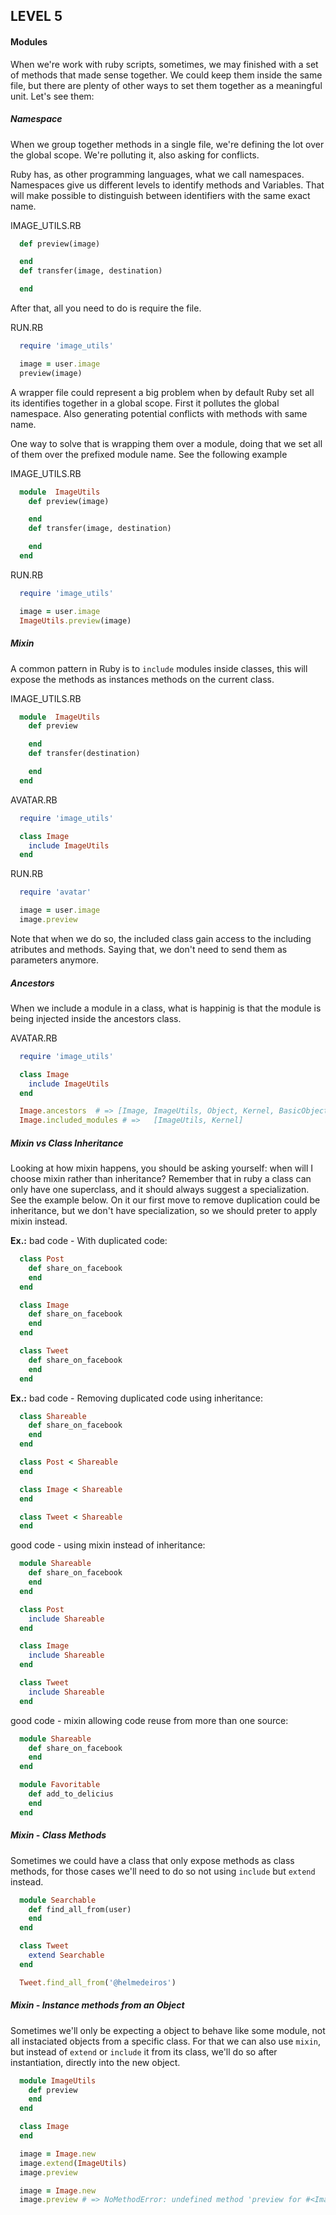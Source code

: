 LEVEL 5
-------

#### Modules

When we're work with ruby scripts, sometimes, we may finished with a set of methods that made sense together. We could keep them inside the same file, but there are plenty of other ways to set them together as a meaningful unit. Let's see them:

##### Namespace

When we group together methods in a single file, we're defining the lot over the global scope. We're polluting it, also asking for conflicts.

Ruby has, as other programming languages, what we call namespaces. Namespaces give us different levels to identify methods and Variables. That will make possible to distinguish between identifiers with the same exact name.

IMAGE_UTILS.RB

```ruby
  def preview(image)

  end
  def transfer(image, destination)

  end  
```

After that, all you need to do is require the file.

RUN.RB

```ruby
  require 'image_utils'

  image = user.image
  preview(image)
```

A wrapper file could represent a big problem when by default Ruby set all its identifies together in a global scope. First it pollutes the global namespace. Also generating potential conflicts with methods with same name.

One way to solve that is wrapping them over a module, doing that we set all of them over the prefixed module name. See the following example

IMAGE_UTILS.RB

```ruby
  module  ImageUtils
    def preview(image)

    end
    def transfer(image, destination)

    end  
  end
```

RUN.RB

```ruby
  require 'image_utils'

  image = user.image
  ImageUtils.preview(image)
```

##### Mixin

A common pattern in Ruby is to `include` modules inside classes, this will expose the methods as instances methods on the current class.

IMAGE_UTILS.RB

```ruby
  module  ImageUtils
    def preview

    end
    def transfer(destination)

    end  
  end
```

AVATAR.RB

```ruby
  require 'image_utils'

  class Image
    include ImageUtils
  end

```

RUN.RB

```ruby
  require 'avatar'

  image = user.image
  image.preview

```

Note that when we do so, the included class gain access to the including atributes and methods. Saying that, we don't need to send them as parameters anymore.

##### Ancestors

When we include a module in a class, what is happinig is that the module is being injected inside the ancestors class.

AVATAR.RB

```ruby
  require 'image_utils'

  class Image
    include ImageUtils
  end

```

```ruby
  Image.ancestors  # => [Image, ImageUtils, Object, Kernel, BasicObject]
  Image.included_modules # =>   [ImageUtils, Kernel]
```

##### Mixin vs Class Inheritance

Looking at how mixin happens, you should be asking yourself: when will I choose mixin rather than inheritance? Remember that in ruby a class can only have one superclass, and it should always suggest a specialization. See the example below. On it our first move to remove duplication could be inheritance, but we don't have specialization, so we should preter to apply mixin instead.

**Ex.:** bad code - With duplicated code:

```ruby
  class Post
    def share_on_facebook
    end
  end

  class Image
    def share_on_facebook
    end
  end

  class Tweet
    def share_on_facebook
    end
  end
```

**Ex.:** bad code - Removing duplicated code using inheritance:

```ruby
  class Shareable
    def share_on_facebook
    end
  end

  class Post < Shareable
  end

  class Image < Shareable
  end

  class Tweet < Shareable
  end
```

good code - using mixin instead of inheritance:

```ruby
  module Shareable
    def share_on_facebook
    end
  end

  class Post
    include Shareable
  end

  class Image
    include Shareable
  end

  class Tweet
    include Shareable
  end
```

good code - mixin allowing code reuse from more than one source:

```ruby
  module Shareable
    def share_on_facebook
    end
  end

  module Favoritable
    def add_to_delicius
    end
  end
```

##### Mixin - Class Methods

Sometimes we could have a class that only expose methods as class methods, for those cases we'll need to do so not using `include` but `extend` instead.

```ruby
  module Searchable
    def find_all_from(user)
    end
  end

  class Tweet
    extend Searchable
  end

  Tweet.find_all_from('@helmedeiros')
```

##### Mixin - Instance methods from an Object

Sometimes we'll only be expecting a object to behave like some module, not all instaciated objects from a specific class. For that we can also use `mixin`, but instead of `extend` or `include` it from its class, we'll do so after instantiation, directly into the new object.

```ruby
  module ImageUtils
    def preview
    end
  end

  class Image
  end

  image = Image.new
  image.extend(ImageUtils)
  image.preview

  image = Image.new
  image.preview # => NoMethodError: undefined method 'preview for #<Image:0x123b123a12>'
```
